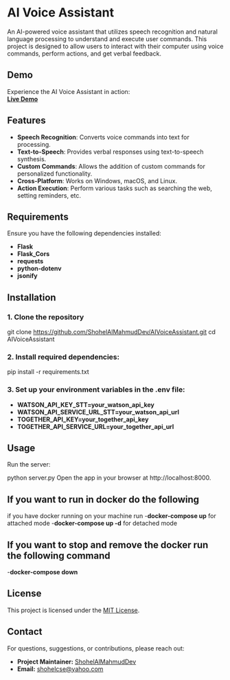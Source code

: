 # AI Voice Assistant

An AI-powered voice assistant that utilizes speech recognition and natural language processing to understand and execute user commands. This project is designed to allow users to interact with their computer using voice commands, perform actions, and get verbal feedback.

## Demo
Experience the AI Voice Assistant in action:  
[**Live Demo**](https://aivoiceassistant-f8z0.onrender.com)

## Features

- **Speech Recognition**: Converts voice commands into text for processing.
- **Text-to-Speech**: Provides verbal responses using text-to-speech synthesis.
- **Custom Commands**: Allows the addition of custom commands for personalized functionality.
- **Cross-Platform**: Works on Windows, macOS, and Linux.
- **Action Execution**: Perform various tasks such as searching the web, setting reminders, etc.

## Requirements

Ensure you have the following dependencies installed:

  - **Flask**
  - **Flask_Cors**
  - **requests**
  - **python-dotenv**
  - **jsonify**


## Installation

### 1. Clone the repository

git clone https://github.com/ShohelAlMahmudDev/AIVoiceAssistant.git
cd AIVoiceAssistant

### 2. Install required dependencies:

  pip install -r requirements.txt

### 3. Set up your environment variables in the .env file:

  - **WATSON_API_KEY_STT=your_watson_api_key**
  - **WATSON_API_SERVICE_URL_STT=your_watson_api_url**
  - **TOGETHER_API_KEY=your_together_api_key**
  - **TOGETHER_API_SERVICE_URL=your_together_api_url**

## Usage
  Run the server:

  python server.py
  Open the app in your browser at http://localhost:8000.
## If you want to run in docker do the following
  if you have docker running on your machine run
  -**docker-compose up** for attached mode
  -**docker-compose up -d** for detached mode
## If you want to stop and remove the docker run the following command
  -**docker-compose down**

## License
This project is licensed under the [MIT License](LICENSE).

## Contact
For questions, suggestions, or contributions, please reach out:
- **Project Maintainer:** [ShohelAlMahmudDev](https://github.com/ShohelAlMahmudDev)
- **Email:** shohelcse@yahoo.com

